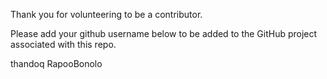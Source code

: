 Thank you for volunteering to be a contributor.

Please add your github username below to be added to the GitHub project associated with this repo.

thandoq
RapooBonolo
